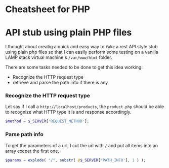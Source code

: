 Cheatsheet for PHP
==================

# API stub using plain PHP files
I thought about creatig a quick and easy way to `fake` a rest API style stub using plain php files so that I can easily perform some testing on a vanilla LAMP stack virtual machine's `/var/www/html` folder.

There are some tasks needed to be done to get this idea working:
* Recognize the HTTP request type
* retrieve and parse the path info if there is any

### Recognize the HTTP request type
Let say if I call a `http://localhost/products`, the `product.php` should be able to recognize what HTTP type it is and response accordingly.
```php
$method = $_SERVER['REQUEST_METHOD'];
```

### Parse path info
To get the parameters of a url, I cut the url with `/` and put all items into an array excpet the first one.
```php
$params = explode( "/", substr( @$_SERVER['PATH_INFO'], 1 ) );
```

